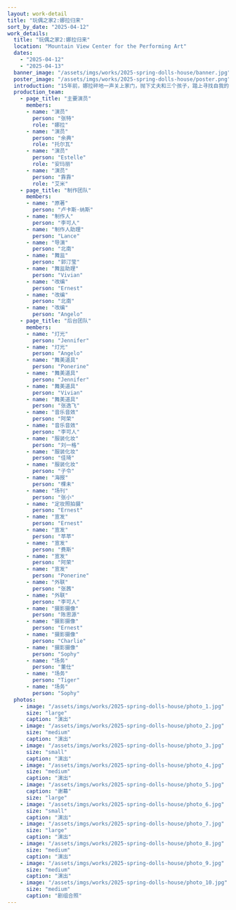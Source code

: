 ```yaml
---
layout: work-detail
title: "玩偶之家2:娜拉归来"
sort_by_date: "2025-04-12"
work_details:
  title: "玩偶之家2:娜拉归来"
  location: "Mountain View Center for the Performing Art"
  dates:
    - "2025-04-12"
    - "2025-04-13"
  banner_image: "/assets/imgs/works/2025-spring-dolls-house/banner.jpg"
  poster_image: "/assets/imgs/works/2025-spring-dolls-house/poster.png"
  introduction: "15年前，娜拉砰地一声关上家门，抛下丈夫和三个孩子，踏上寻找自我的旅程。要说离开的原因，或许是她意识到丈夫无法真正的看见她，又或许是'全职主妇'的角色令她感到窒息。她说不清，只知道心底有一个声音越来越大，这个声音要她离开。<br/><br/>15年后的今天，娜拉已然成为了一个完全不同的人：她富足自由，快乐潇洒，作为家庭主妇'提线玩偶'般的日子恍若隔世。这是一种19世纪的女人不敢想象的生活。可她突然回来了。这次回归，无疑意味着面对一个又一个没有处理完成的心结，与一场又一场艰难的对话：与丈夫，与女儿，与见证了所有过去的保姆。她没有理由回来，除非她身上的提线并没完全剪断......<br/><br/>这个故事描述了一个女性在追求自我独立15年后重新面对家庭的复杂情感故事。"
  production_team:
    - page_title: "主要演员"
      members:
      - name: "演员"
        person: "张特"
        role: "娜拉"
      - name: "演员"
        person: "余典"
        role: "托尔瓦"
      - name: "演员"
        person: "Estelle"
        role: "安玛丽"
      - name: "演员"
        person: "靠靠"
        role: "艾米"
    - page_title: "制作团队"
      members:
      - name: "原著"
        person: "卢卡斯·纳斯"
      - name: "制作人"
        person: "李可人"
      - name: "制作人助理"
        person: "Lance"
      - name: "导演"
        person: "北南"
      - name: "舞监"
        person: "郭汀莹"
      - name: "舞监助理"
        person: "Vivian"
      - name: "改编"
        person: "Ernest"
      - name: "改编"
        person: "北南"
      - name: "改编"
        person: "Angelo"
    - page_title: "后台团队"
      members:
      - name: "灯光"
        person: "Jennifer"
      - name: "灯光"
        person: "Angelo"
      - name: "舞美道具"
        person: "Ponerine"
      - name: "舞美道具"
        person: "Jennifer"
      - name: "舞美道具"
        person: "Vivian"
      - name: "舞美道具"
        person: "张逸飞"
      - name: "音乐音效"
        person: "阿荣"
      - name: "音乐音效"
        person: "李可人"
      - name: "服装化妆"
        person: "刘一格"
      - name: "服装化妆"
        person: "佳琦"
      - name: "服装化妆"
        person: "子令"
      - name: "海报"
        person: "棵未"
      - name: "场刊"
        person: "张小"
      - name: "定妆照拍摄"
        person: "Ernest"
      - name: "宣发"
        person: "Ernest"
      - name: "宣发"
        person: "苹苹"
      - name: "宣发"
        person: "费斯"
      - name: "宣发"
        person: "阿荣"
      - name: "宣发"
        person: "Ponerine"
      - name: "外联"
        person: "张茜"
      - name: "外联"
        person: "李可人"
      - name: "摄影摄像"
        person: "陈思源"
      - name: "摄影摄像"
        person: "Ernest"
      - name: "摄影摄像"
        person: "Charlie"
      - name: "摄影摄像"
        person: "Sophy"
      - name: "场务"
        person: "董仕"
      - name: "场务"
        person: "Tiger"
      - name: "场务"
        person: "Sophy"
  photos:
    - image: "/assets/imgs/works/2025-spring-dolls-house/photo_1.jpg"
      size: "large"
      caption: "演出"
    - image: "/assets/imgs/works/2025-spring-dolls-house/photo_2.jpg"
      size: "medium"
      caption: "演出"
    - image: "/assets/imgs/works/2025-spring-dolls-house/photo_3.jpg"
      size: "small"
      caption: "演出"
    - image: "/assets/imgs/works/2025-spring-dolls-house/photo_4.jpg"
      size: "medium"
      caption: "演出"
    - image: "/assets/imgs/works/2025-spring-dolls-house/photo_5.jpg"
      caption: "谢幕"
      size: "large"
    - image: "/assets/imgs/works/2025-spring-dolls-house/photo_6.jpg"
      size: "small"
      caption: "演出"
    - image: "/assets/imgs/works/2025-spring-dolls-house/photo_7.jpg"
      size: "large"
      caption: "演出"
    - image: "/assets/imgs/works/2025-spring-dolls-house/photo_8.jpg"
      size: "medium"
      caption: "演出"
    - image: "/assets/imgs/works/2025-spring-dolls-house/photo_9.jpg"
      size: "medium"
      caption: "演出"
    - image: "/assets/imgs/works/2025-spring-dolls-house/photo_10.jpg"
      size: "medium"
      caption: "剧组合照"
---
```

